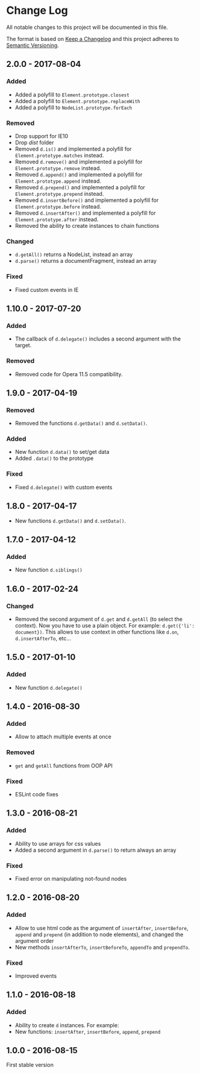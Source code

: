 # Change Log
All notable changes to this project will be documented in this file.

The format is based on [Keep a Changelog](http://keepachangelog.com/) 
and this project adheres to [Semantic Versioning](http://semver.org/).

## 2.0.0 - 2017-08-04

### Added

* Added a polyfill to `Element.prototype.closest`
* Added a polyfill to `Element.prototype.replaceWith`
* Added a polyfill to `NodeList.prototype.forEach`

### Removed

* Drop support for IE10
* Drop *dist* folder
* Removed `d.is()` and implemented a polyfill for `Element.prototype.matches` instead.
* Removed `d.remove()` and implemented a polyfill for `Element.prototype.remove` instead.
* Removed `d.append()` and implemented a polyfill for `Element.prototype.append` instead.
* Removed `d.prepend()` and implemented a polyfill for `Element.prototype.prepend` instead.
* Removed `d.insertBefore()` and implemented a polyfill for `Element.prototype.before` instead.
* Removed `d.insertAfter()` and implemented a polyfill for `Element.prototype.after` instead.
* Removed the ability to create instances to chain functions

### Changed

* `d.getAll()` returns a NodeList, instead an array
* `d.parse()` returns a documentFragment, instead an array

### Fixed

* Fixed custom events in IE

## 1.10.0 - 2017-07-20

### Added

* The callback of `d.delegate()` includes a second argument with the target.

### Removed

* Removed code for Opera 11.5 compatibility.

## 1.9.0 - 2017-04-19

### Removed

* Removed the functions `d.getData()` and `d.setData()`.

### Added

* New function `d.data()` to set/get data
* Added `.data()` to the prototype

### Fixed

* Fixed `d.delegate()` with custom events

## 1.8.0 - 2017-04-17

* New functions `d.getData()` and `d.setData()`.

## 1.7.0 - 2017-04-12

### Added

* New function `d.siblings()`

## 1.6.0 - 2017-02-24

### Changed

* Removed the second argument of `d.get` and `d.getAll` (to select the context). Now you have to use a plain object. For example: `d.get({'li': document})`. This allows to use context in other functions like `d.on`, `d.insertAfterTo`, etc...

## 1.5.0 - 2017-01-10

### Added

* New function `d.delegate()`

## 1.4.0 - 2016-08-30

### Added

* Allow to attach multiple events at once

### Removed

* `get` and `getAll` functions from OOP API

### Fixed

* ESLint code fixes

## 1.3.0 - 2016-08-21

### Added

* Ability to use arrays for css values
* Added a second argument in `d.parse()` to return always an array

### Fixed

* Fixed error on manipulating not-found nodes

## 1.2.0 - 2016-08-20

### Added

* Allow to use html code as the argument of `insertAfter`, `insertBefore`, `append` and `prepend` (in addition to node elements), and changed the argument order
* New methods `insertAfterTo`, `insertBeforeTo`, `appendTo` and `prependTo`.

### Fixed

* Improved events

## 1.1.0 - 2016-08-18

### Added

* Ability to create `d` instances. For example:
* New functions: `insertAfter`, `insertBefore`, `append`, `prepend`

## 1.0.0 - 2016-08-15

First stable version